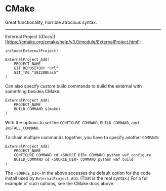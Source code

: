 # CMake

Great functionality, horrible atrocious syntax.

---

External Project ((Docs))[https://cmake.org/cmake/help/v3.0/module/ExternalProject.html]:

```
include(ExternalProject)

ExternalProject_Add(
    PROJECT_NAME
    GIT_REPOSITORY "url"
    GIT_TAG "102308hash"
)
```

Can also specify custom build commands to build the external with something besides CMake:

```
ExternalProject_Add(
    PROJECT_NAME
    BUILD_COMMAND $(make)
)
```

With the options to set the `CONFIGURE_COMMAND`, `BUILD_COMMAND`, and `INSTALL_COMMAND`.

To chain multiple commands together, you have to specify another `COMMAND`:

```
ExternalProject_Add(
    PROJECT_NAME
    CONFIGURE_COMMAND cd <SOURCE_DIR> COMMAND python waf configure
    BUILD_COMMAND cd <SOURCE_DIR> COMMAND python waf build
)
```

The `<SOURCE_DIR>` in the above accesses the default option for the code install used by `ExternalProject_Add`. (That is the real syntax.) For a full example of such options, see the CMake docs above.
    
